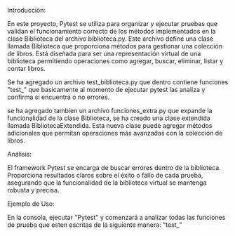 Introducción:

En este proyecto, Pytest se utiliza para organizar y ejecutar pruebas que validan el funcionamiento correcto de los métodos implementados en la clase Biblioteca del archivo biblioteca.py. Este archivo define una clase llamada Biblioteca que proporciona métodos para gestionar una colección de libros. Está diseñada para ser una representación virtual de una biblioteca permitiendo operaciones como agregar, buscar, eliminar, listar y contar libros.

Se ha agregado un archivo test_biblioteca.py que dentro contiene funciones "test_" que basicamente al momento de ejecutar pytest las analiza y confirma si encuentra o no errores.

se ha agregado tambien un archivo funciones_extra.py que expande la funcionalidad de la clase Biblioteca, se ha creado una clase extendida llamada BibliotecaExtendida. Esta nueva clase puede agregar métodos adicionales que permitan operaciones más avanzadas con la colección de libros.

Análisis:

El framework Pytest se encarga de buscar errores dentro de la biblioteca. Proporciona resultados claros sobre el éxito o fallo de cada prueba, asegurando que la funcionalidad de la biblioteca virtual se mantenga robusta y precisa.

Ejemplo de Uso:

En la consola, ejecutar "Pytest" y comenzará a analizar todas las funciones de prueba que esten escritas de la siguiente manera: "test_"



